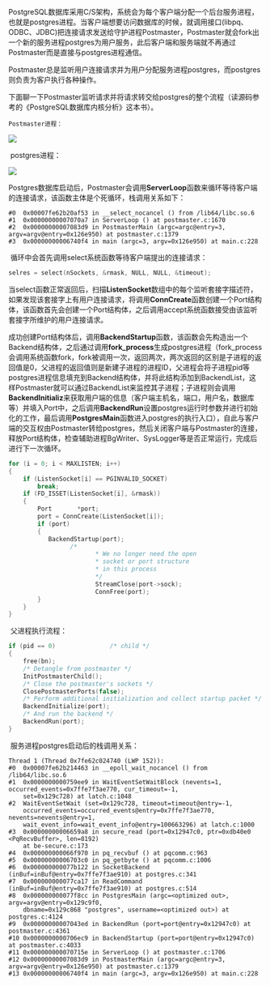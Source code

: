 ​	PostgreSQL数据库采用C/S架构，系统会为每个客户端分配一个后台服务进程，也就是postgres进程。当客户端想要访问数据库的时候，就调用接口(libpq、ODBC、JDBC)把连接请求发送给守护进程Postmaster，Postmaster就会fork出一个新的服务进程postgres为用户服务，此后客户端和服务端就不再通过Postmaster而是直接与postgres进程通信。

​	Postmaster总是监听用户连接请求并为用户分配服务进程postgres，而postgres则负责为客户执行各种操作。

​    下面聊一下Postmaster监听请求并将请求转交给postgres的整个流程（读源码参考的《PostgreSQL数据库内核分析》这本书）。

 	Postmaster进程：

![](https://raw.githubusercontent.com/YangHao1992/YangHao1992.github.io/master/_img/Postmaster.png)

​	postgres进程：

![](https://raw.githubusercontent.com/YangHao1992/YangHao1992.github.io/master/_img/postgres.png)

​	Postgres数据库启动后，Postmaster会调用**ServerLoop**函数来循环等待客户端的连接请求，该函数主体是个死循环，栈调用关系如下：

```
#0  0x00007fe62b20af53 in __select_nocancel () from /lib64/libc.so.6
#1  0x00000000007070a7 in ServerLoop () at postmaster.c:1670
#2  0x00000000007083d9 in PostmasterMain (argc=argc@entry=3, argv=argv@entry=0x126e950) at postmaster.c:1379
#3  0x00000000006740f4 in main (argc=3, argv=0x126e950) at main.c:228
```

​	循环中会首先调用select系统函数等待客户端提出的连接请求：

```c
selres = select(nSockets, &rmask, NULL, NULL, &timeout);
```

​	当select函数正常返回后，扫描**ListenSocket**数组中的每个监听套接字描述符，如果发现该套接字上有用户连接请求，将调用**ConnCreate**函数创建一个Port结构体，该函数首先会创建一个Port结构体，之后调用accept系统函数接受由该监听套接字所维护的用户连接请求。

​	成功创建Port结构体后，调用**BackendStartup**函数，该函数会先构造出一个Backend结构体，之后通过调用**fork_process**生成postgres进程（fork_process会调用系统函数fork，fork被调用一次，返回两次，两次返回的区别是子进程的返回值是0，父进程的返回值则是新建子进程的进程ID，父进程会将子进程pid等postgres进程信息填充到Backend结构体，并将此结构添加到BackendList，这样Postmaster就可以通过BackendList来监控其子进程；子进程则会调用**BackendInitializ**来获取用户端的信息（客户端主机名，端口，用户名，数据库等）并填入Port中，之后调用**BackendRun**设置postgres运行时参数并进行初始化的工作，最后调用**PostgresMain**函数进入postgres的执行入口），自此与客户端的交互权由Postmaster转给postgres，然后关闭客户端与Postmaster的连接，释放Port结构体，检查辅助进程BgWriter、SysLogger等是否正常运行，完成后进行下一次循环。

```c
for (i = 0; i < MAXLISTEN; i++)
{
    if (ListenSocket[i] == PGINVALID_SOCKET)
        break;
    if (FD_ISSET(ListenSocket[i], &rmask))
    {
        Port	   *port;
        port = ConnCreate(ListenSocket[i]);
        if (port)
        {
           BackendStartup(port);
    			 /*
		 				* We no longer need the open
		 				* socket or port structure
		 				* in this process
		 				*/
						StreamClose(port->sock);
						ConnFree(port);
        }
    }
}
```

​	父进程执行流程：

```C
if (pid == 0)				/* child */
{
	free(bn);
	/* Detangle from postmaster */
	InitPostmasterChild();
	/* Close the postmaster's sockets */
	ClosePostmasterPorts(false);
	/* Perform additional initialization and collect startup packet */
	BackendInitialize(port);
	/* And run the backend */
	BackendRun(port);
}
```

​	服务进程postgres启动后的栈调用关系：

```
Thread 1 (Thread 0x7fe62c024740 (LWP 152)):
#0  0x00007fe62b214463 in __epoll_wait_nocancel () from /lib64/libc.so.6
#1  0x0000000000759ee9 in WaitEventSetWaitBlock (nevents=1, occurred_events=0x7ffe7f3ae770, cur_timeout=-1,
    set=0x129c728) at latch.c:1048
#2  WaitEventSetWait (set=0x129c728, timeout=timeout@entry=-1,
    occurred_events=occurred_events@entry=0x7ffe7f3ae770, nevents=nevents@entry=1,
    wait_event_info=wait_event_info@entry=100663296) at latch.c:1000
#3  0x00000000006659a8 in secure_read (port=0x12947c0, ptr=0xdb40e0 <PqRecvBuffer>, len=8192)
    at be-secure.c:173
#4  0x000000000066f970 in pq_recvbuf () at pqcomm.c:963
#5  0x00000000006703c0 in pq_getbyte () at pqcomm.c:1006
#6  0x000000000077b122 in SocketBackend (inBuf=inBuf@entry=0x7ffe7f3ae910) at postgres.c:341
#7  0x000000000077ca17 in ReadCommand (inBuf=inBuf@entry=0x7ffe7f3ae910) at postgres.c:514
#8  0x000000000077f8cc in PostgresMain (argc=<optimized out>, argv=argv@entry=0x129c9f0,
    dbname=0x129c868 "postgres", username=<optimized out>) at postgres.c:4124
#9  0x00000000007043ed in BackendRun (port=port@entry=0x12947c0) at postmaster.c:4361
#10 0x0000000000706ec9 in BackendStartup (port=port@entry=0x12947c0) at postmaster.c:4033
#11 0x000000000070715e in ServerLoop () at postmaster.c:1706
#12 0x00000000007083d9 in PostmasterMain (argc=argc@entry=3, argv=argv@entry=0x126e950) at postmaster.c:1379
#13 0x00000000006740f4 in main (argc=3, argv=0x126e950) at main.c:228
```

